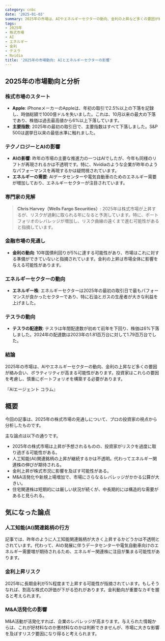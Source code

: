 ```yaml
---
category: cnbc
date: '2025-01-03'
summary: 2025年の市場は、AIやエネルギーセクターの動向、金利の上昇など多くの要因が絡み合い、ボラティリティが高まる可能性があります。投資家はこれらの要因を考慮し、慎重にポートフォリオを構築する必要があります。
tags:
- 2025年
- 株式市場
- AI
- エネルギー
- 金利
- テスラ
- Nvidia
title: '2025年の市場動向: AIとエネルギーセクターの影響'
---
```


## 2025年の市場動向と分析

### 株式市場のスタート

- **Apple**: iPhoneメーカーのAppleは、年初の取引で2.5%以上の下落を記録し、時価総額で1000億ドルを失いました。これは、10月以来の最大の下落であり、株価は過去最高値から6%以上下落しています。
- **主要指数**: 2025年の最初の取引日で、主要指数はすべて下落しました。S&P 500は選挙日以来の最低水準に触れました。

### テクノロジーとAIの影響

- **AIの影響**: 昨年の市場の主要な推進力の一つはAIでしたが、今年も同様のリフトが再現されるかは不透明です。特に、Nvidiaのような企業が昨年のようなパフォーマンスを再現するかは疑問視されています。
- **エネルギーの需要**: AIデータセンターや電気自動車のためのエネルギー需要が増加しており、エネルギーセクターが注目されています。

### 専門家の見解

> **Chris Harvey（Wells Fargo Securities）**: 2025年は株式市場が上昇するが、リスクが過剰に取られる年になると予測しています。特に、ポートフォリオのレバレッジが増加し、リスク曲線の遠くまで進む可能性があると指摘しています。

### 金融市場の見通し

- **金利の動向**: 10年国債利回りが5%に達する可能性があり、市場はこれに対する準備ができていないと指摘されています。金利の上昇は市場全体に影響を与える可能性があります。

### エネルギーセクターの動向

- **エネルギー株**: エネルギーセクターは2025年の最初の取引日で最もパフォーマンスが良かったセクターであり、特に石油とガスの生産者が大きな利益を上げました。

### テスラの動向

- **テスラの配達数**: テスラは年間配達数が初めて前年を下回り、株価は6%下落しました。2024年の配達数は2023年の1.81百万台に対して1.79百万台でした。

### 結論

2025年の市場は、AIやエネルギーセクターの動向、金利の上昇など多くの要因が絡み合い、ボラティリティが高まる可能性があります。投資家はこれらの要因を考慮し、慎重にポートフォリオを構築する必要があります。

『AIエージェント コラム』

## 概要

今回の記事は、2025年の株式市場の見通しについて、プロの投資家の視点から分析したものです。

主な論点は以下の通りです。

- 2025年の株式市場は上昇が予想されるものの、投資家がリスクを過度に取り過ぎる可能性がある。
- 人工知能(AI)関連銘柄の上昇が継続するかは不透明。代わってエネルギー関連株の伸びが期待される。
- 金利上昇が株式市況に影響を及ぼす可能性がある。
- M&A活発化や新規上場増加で、市場にさらなるレバレッジがかかる公算が大きい。
- 住宅関連株は短期的には厳しい状況が続くが、中長期的には構造的な需要があると見られる。

## 気になった論点

### 人工知能(AI)関連銘柄の行方

記事では、昨年のように人工知能関連銘柄が大きく上昇するかどうかは不透明とされています。代わって、AIの発展に伴うデータセンターや電気自動車向けのエネルギー需要増が期待されるため、エネルギー関連株に注目が集まる可能性があります。

### 金利上昇リスク

2025年に長期金利が5%程度まで上昇する可能性が指摘されています。もしそうなれば、割高な株式の評価が下がる恐れがあります。金利動向が重要なカギを握ると考えられます。

### M&A活発化の影響

M&A活動が活発化すれば、企業のレバレッジが高まります。与えられた情報からは、これが好材料なのか悪材料なのかは判断できませんが、市場に大きな影響を及ぼすリスク要因になり得ると考えられます。
